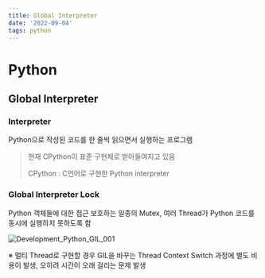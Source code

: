```yaml
---
title: Global Interpreter
date: '2022-09-04'
tags: python
---
```


# Python

## Global Interpreter

### Interpreter

Python으로 작성된 코드를 한 줄씩 읽으면서 실행하는 프로그램

> 현재 CPython이 표준 구현체로 받아들여지고 있음
>
> CPython : C언어로 구현한 Python interpreter

### Global Interpreter Lock

Python 객체들에 대한 접근 보호하는 일종의 Mutex, 여러 Thread가 Python 코드를 동시에 실행하지 못하도록 함

![Development_Python_GIL_001](2022-07-10-기술면접.assets/img-16581458542732.png)

※ 멀티 Thread로 구현할 경우 GIL을 바꾸는 Thread Context Switch 과정에 별도 비용이 발생, 오히려 시간이 오래 걸리는 문제 발생
